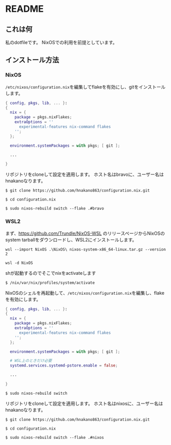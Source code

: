 # README

## これは何

私のdotfileです。
NixOSでの利用を前提としています。

## インストール方法

### NixOS

`/etc/nixos/configuration.nix`を編集してflakeを有効にし、gitをインストールします。

```nix /etc/nixos/configuration.nix
{ config, pkgs, lib, ... }:
{
  nix = {
    package = pkgs.nixFlakes;
	extraOptions = ''
	  experimental-features nix-command flakes
    '';
  };

  environment.systemPackages = with pkgs; [ git ];

  ...

}
```

リポジトリをcloneして設定を適用します。
ホスト名はbravoに、ユーザー名はhnakanoなります。

```console
$ git clone https://github.com/hnakano863/configuration.nix.git

$ cd configuration.nix

$ sudo nixos-rebuild switch --flake .#bravo
```

### WSL2

まず、https://github.com/Trundle/NixOS-WSL のリリースページからNixOSのsystem tarballをダウンロードし、WSL2にインストールします。

```console
wsl --import NixOS .\NixOS\ nixos-system-x86_64-linux.tar.gz --version 2

wsl -d NixOS
```

shが起動するのでそこでnixをactivateします

```console
$ /nix/var/nix/profiles/system/activate
```

NixOSのシェルを再起動して、`/etc/nixos/configuration.nix`を編集し、flakeを有効にします。

```nix /etc/nixos/configuration.nix
{ config, pkgs, lib, ... }:
{
  nix = {
    package = pkgs.nixFlakes;
	extraOptions = ''
	  experimental-features nix-command flakes
    '';
  };

  environment.systemPackages = with pkgs; [ git ];

  # WSL上のときだけ必要
  systemd.services.systemd-pstore.enable = false;

  ...

}
```

```console
$ sudo nixos-rebuild switch
```


リポジトリをcloneして設定を適用します。
ホスト名はnixosに、ユーザー名はhnakanoなります。

```console
$ git clone https://github.com/hnakano863/configuration.nix.git

$ cd configuration.nix

$ sudo nixos-rebuild switch --flake .#nixos
```
